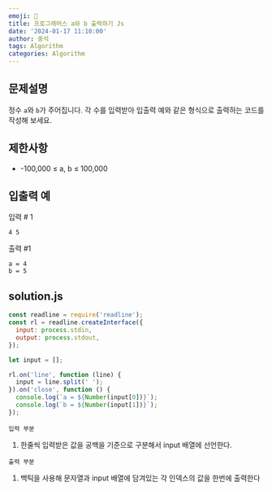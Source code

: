 ```yaml
---
emoji: 📝
title: 프로그래머스 a와 b 출력하기 Js 
date: '2024-01-17 11:10:00'
author: 중석
tags: Algorithm
categories: Algorithm
---
```


## 문제설명

정수 `a`와 `b`가 주어집니다. 각 수를 입력받아 입출력 예와 같은 형식으로 출력하는 코드를 작성해 보세요.

## 제한사항

- -100,000 ≤ a, b ≤ 100,000

## 입출력 예

입력 # 1

```
4 5
```

출력 #1

```
a = 4
b = 5
```

## solution.js

```js
const readline = require('readline');
const rl = readline.createInterface({
  input: process.stdin,
  output: process.stdout,
});

let input = [];

rl.on('line', function (line) {
  input = line.split(' ');
}).on('close', function () {
  console.log(`a = ${Number(input[0])}`);
  console.log(`b = ${Number(input[1])}`);
});
```

`입력 부분`
1) 한줄씩 입력받은 값을 공백을 기준으로 구분해서 input 배열에 선언한다.

`출력 부분`
1) 백틱을 사용해 문자열과 input 배열에 담겨있는 각 인덱스의 값을 한번에 출력한다 
   
```toc
```